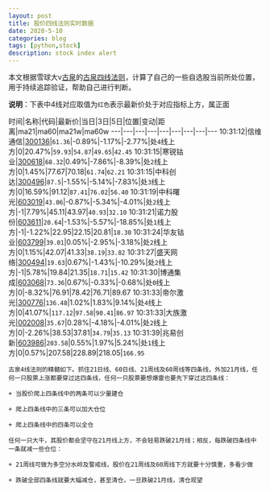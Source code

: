 ```yaml
---
layout: post
title: 股价四线法则实时数据
date: 2020-5-10
categories: blog
tags: [python,stock]
description: stock index alert
---
```



本文根据雪球大v[古泉](https://xueqiu.com/u/7148646888)的[古泉四线法则](https://xueqiu.com/7148646888/130498192)，计算了自己的一些自选股当前所处位置，用于持续追踪验证，帮助自己进行判断。

**说明**：下表中4线对应取值为`红色`表示最新价处于对应指标上方，属正面

时间|名称|代码|最新价|当日|3日|5日|位置|变动|距离|ma21|ma60|ma21w|ma60w
---|---|---|---|---|---|---|---|---
10:31:12|信维通信|[300136](https://xueqiu.com/S/SZ300136)|`61.36`|-0.89%|-1.17%|-2.77%|处`4`线上方|0|20.47%|`59.93`|`54.87`|`49.65`|`42.45`
10:31:15|寒锐钴业|[300618](https://xueqiu.com/S/SZ300618)|`68.32`|0.49%|-7.86%|-8.39%|处`2`线上方|0|1.45%|77.67|70.18|`61.74`|`62.21`
10:31:15|中科创达|[300496](https://xueqiu.com/S/SZ300496)|`87.5`|-1.55%|-5.14%|-7.83%|处`3`线上方|0|16.59%|91.12|`87.41`|`76.02`|`56.40`
10:31:19|中科曙光|[603019](https://xueqiu.com/S/SH603019)|`43.06`|-0.87%|-5.34%|-4.01%|处`2`线上方|-1|7.79%|45.11|43.97|`40.93`|`32.10`
10:31:21|诺力股份|[603611](https://xueqiu.com/S/SH603611)|`20.64`|-1.53%|-5.57%|-18.85%|处`1`线上方|-1|-1.22%|22.95|22.15|20.81|`18.30`
10:31:24|华友钴业|[603799](https://xueqiu.com/S/SH603799)|`39.01`|0.05%|-2.95%|-3.18%|处`2`线上方|0|1.15%|42.07|41.33|`38.19`|`33.82`
10:31:27|盛天网络|[300494](https://xueqiu.com/S/SZ300494)|`19.63`|0.67%|-1.43%|-10.29%|处`2`线上方|-1|5.78%|19.84|21.35|`18.71`|`15.42`
10:31:30|博通集成|[603068](https://xueqiu.com/S/SH603068)|`73.36`|0.67%|-0.33%|-0.68%|处`0`线上方|0|-8.32%|76.91|78.42|76.71|89.67
10:31:33|帝尔激光|[300776](https://xueqiu.com/S/SZ300776)|`136.48`|1.02%|1.83%|9.14%|处`4`线上方|0|41.07%|`117.12`|`97.58`|`90.41`|`86.97`
10:31:33|大族激光|[002008](https://xueqiu.com/S/SZ002008)|`35.67`|0.28%|-4.18%|-4.01%|处`2`线上方|0|-2.26%|38.53|37.81|`34.79`|`35.13`
10:31:39|兆易创新|[603986](https://xueqiu.com/S/SH603986)|`203.58`|0.55%|1.97%|5.24%|处`1`线上方|0|0.57%|207.58|228.89|218.05|`166.95`

```
古泉4线法则的精髓如下。抓住21日线、60日线、21周线及60周线等四条线，外加21月线，任何一只股票上涨都要穿过这四条线，任何一只股票要想爆雷也要先下穿过这四条线：

+ 当股价爬上四条线中的两条可以少量建仓

+ 爬上四条线中的三条可以加大仓位

+ 爬上四条线中的四条可以全仓

任何一只大牛，其股价都会坚守在21月线上方，不会轻易跌破21月线；相反，每跌破四条线中一条就减一些仓位：

+ 21周线可做为多空分水岭及警戒线，股价在21周线及60周线下方就要十分慎重，多看少做

+ 跌破全部四条线就要大幅减仓，甚至清仓，一旦跌破21月线，清仓观望
```